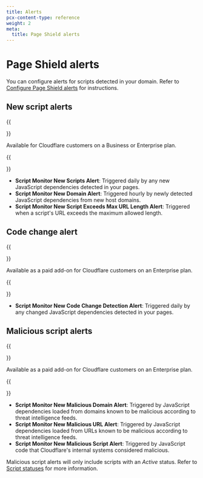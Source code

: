 ```yaml
---
title: Alerts
pcx-content-type: reference
weight: 2
meta:
  title: Page Shield alerts
---
```


# Page Shield alerts

You can configure alerts for scripts detected in your domain. Refer to [Configure Page Shield alerts](/page-shield/use-dashboard/configure-alerts/) for instructions.

## New script alerts

{{<Aside type="note">}}

Available for Cloudflare customers on a Business or Enterprise plan.

{{</Aside>}}

- **Script Monitor New Scripts Alert**: Triggered daily by any new JavaScript dependencies detected in your pages.
- **Script Monitor New Domain Alert**: Triggered hourly by newly detected JavaScript dependencies from new host domains.
- **Script Monitor New Script Exceeds Max URL Length Alert**: Triggered when a script's URL exceeds the maximum allowed length.

## Code change alert

{{<Aside type="note">}}

Available as a paid add-on for Cloudflare customers on an Enterprise plan.

{{</Aside>}}

- **Script Monitor New Code Change Detection Alert**: Triggered daily by any changed JavaScript dependencies detected in your pages.

## Malicious script alerts

{{<Aside type="note">}}

Available as a paid add-on for Cloudflare customers on an Enterprise plan.

{{</Aside>}}

- **Script Monitor New Malicious Domain Alert**: Triggered by JavaScript dependencies loaded from domains known to be malicious according to threat intelligence feeds.
- **Script Monitor New Malicious URL Alert**: Triggered by JavaScript dependencies loaded from URLs known to be malicious according to threat intelligence feeds.
- **Script Monitor New Malicious Script Alert**: Triggered by JavaScript code that Cloudflare's internal systems considered malicious.

Malicious script alerts will only include scripts with an _Active_ status. Refer to [Script statuses](/page-shield/reference/script-statuses/) for more information.
